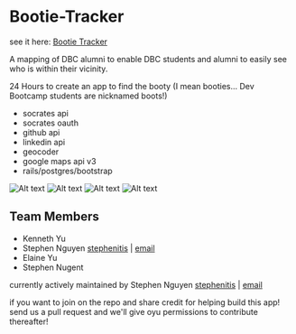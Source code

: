 # Bootie-Tracker

see it here:
[Bootie Tracker](http://bootietracker.herokuapp.com/)

A mapping of DBC alumni to enable DBC students and alumni to easily see who is within their vicinity.

24 Hours to create an app to find the booty (I mean booties... Dev Bootcamp students are nicknamed boots!)

- socrates api
- socrates oauth
- github api
- linkedin api
- geocoder
- google maps api v3
- rails/postgres/bootstrap

![Alt text](https://s3-us-west-2.amazonaws.com/booty-map/1.png)
![Alt text](https://s3-us-west-2.amazonaws.com/booty-map/2.png)
![Alt text](https://s3-us-west-2.amazonaws.com/booty-map/3.png)
![Alt text](https://s3-us-west-2.amazonaws.com/booty-map/4.png)


## Team Members

- Kenneth Yu
- Stephen Nguyen [stephenitis](https://www.github.com/@stephenitis) | [email](email:nguyenhstephen@gmail.com)
- Elaine Yu
- Stephen Nugent

currently actively maintained by
Stephen Nguyen [stephenitis](https://www.github.com/@stephenitis) | [email](email:nguyenhstephen@gmail.com)

if you want to join on the repo and share credit for helping build this app! send us a pull request and we'll give oyu permissions to contribute thereafter!
